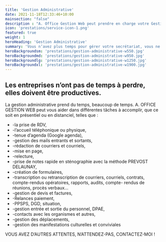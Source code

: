 ```yaml
---
title: 'Gestion Administrative'
date: 2021-11-18T12:33:46+10:00
mainsection: "false"
description : "A. Office Gestion Web peut prendre en charge votre Gestion Administrative: prise de RDV - accueil téléphonique - tenue d’agenda - gestion des mails - rédaction de courriers et courriels - prise de notes rapide - gestion de devis et factures - relances paiement etc"
icon: 'prestations/service-icon-1.png'
featured: true
weight: 1
heroHeading: 'Gestion Administrative'
summary: 'Vous n’avez plus temps pour gérer votre secrétariat, vous ne voulez pas embaucher une secrétaire ou une assistante, vous voulez diminuer vos coûts ! Confiez-moi votre Gestion administrative afin de gagner du temps et de l’argent.'
heroBackgroundsm: 'prestations/gestion-administrative-w550.jpg'
heroBackgroundmd: 'prestations/gestion-administrative-w950.jpg'
heroBackgroundlg: 'prestations/gestion-administrative-w1250.jpg'
heroBackgroundxl: 'prestations/gestion-administrative-w1900.jpg'
---
```


## Les entreprises n’ont pas de temps à perdre, elles doivent être productives.

La gestion administrative prend du temps, beaucoup de temps. A. OFFICE GESTION WEB peut vous aider dans différentes tâches à accomplir, que ce soit en présentiel ou en distanciel, telles que :

- -la prise de RDV,
- -l’accueil téléphonique ou physique,
- -tenue d’agenda (Google agenda),
- -gestion des mails entrants et sortants,
- -rédaction de courriers et courriels,
- -mise en page,
- -relecture,
- -prise de notes rapide en sténographie avec la méthode PREVOST DELAUNAY,
- -création de formulaires,
- -transcription ou retranscription de courriers, courriels, contrats, compte-rendus opératoires, rapports, audits, compte- rendus de réunions, procès verbaux…
- -gestion de devis et factures,
- -Relances paiement,
- -PPSPS, DGD, situation,
- -gestion entrée et sortie du personnel, DPAE,
- -contacts avec les organismes et autres,
- -gestion des déplacements,
- -gestion des manifestations culturelles et conviviales

VOUS AVEZ D’AUTRES ATTENTES, N’ATTENDEZ-PAS, CONTACTEZ-MOI !

